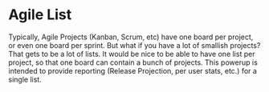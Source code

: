 # Agile List

Typically, Agile Projects (Kanban, Scrum, etc) have one board per project, or even one board per sprint.
But what if you have a lot of smallish projects? That gets to be a lot of lists. It would be nice to be
able to have one list per project, so that one board can contain a bunch of projects. This powerup is
intended to provide reporting (Release Projection, per user stats, etc.) for a single list.
